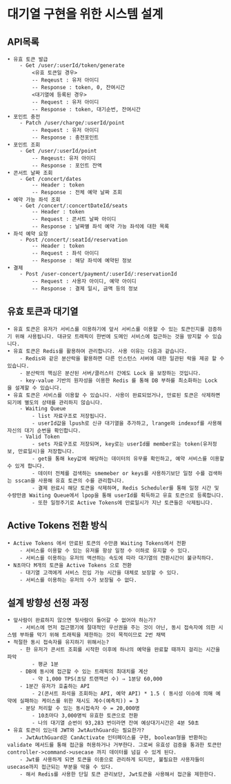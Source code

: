 # 대기열 구현을 위한 시스템 설계

## API목록
    • 유효 토큰 발급
        - Get /user/:userId/token/generate
            <유효 토큰일 경우>
            -- Reqeust : 유저 아이디
            -- Response : token, 0, 잔여시간
            <대기열에 등록된 경우>
            -- Request : 유저 아이디
            -- Response : token, 대기순번, 잔여시간
    • 포인트 충전
        - Patch /user/charge/:userId/point
            -- Request : 유저 아이디
            -- Response : 충전포인트
    • 포인트 조회
        - Get /user/:userId/point
            -- Reqeust: 유저 아이디
            -- Response : 포인트 잔액
    • 콘서트 날짜 조회
        - Get /concert/dates
            -- Header : token
            -- Response : 전체 예약 날짜 조회
    • 예약 가능 좌석 조회
        - Get /concert/:concertDateId/seats
            -- Header : token
            -- Request : 콘서트 날짜 아이디
            -- Response : 날짜별 좌석 예약 가능 좌석에 대한 목록
    • 좌석 예약 요청
        - Post /concert/:seatId/reservation
            -- Header : token
            -- Request : 좌석 아이디
            -- Response : 해당 좌석에 예약된 정보
    • 결제
        - Post /user-concert/payment/:userId/:reservationId
            -- Request : 사용자 아이디, 예약 아이디
            -- Response : 결제 일시, 금액 등의 정보

## 유효 토큰과 대기열
    • 유효 토큰은 유저가 서비스를 이용하기에 앞서 서비스를 이용할 수 있는 토큰인지를 검증하기 위해 사용됩니다. 대규모 트래픽이 한번에 도메인 서비스에 접근하는 것을 방지할 수 있습니다.
    • 유효 토큰은 Redis를 활용하여 관리합니다. 사용 이유는 다음과 같습니다.
        - Redis와 같은 분산락을 활용하면 다른 인스턴스 서버에 대한 일관된 락을 제공 할 수 있습니다.
        - 분산락의 핵심은 분산된 서버/클러스터 간에도 Lock 을 보장하는 것입니다.
        - key-value 기반의 원자성을 이용한 Redis 를 통해 DB 부하를 최소화하는 Lock 을 설계할 수 있습니다.
    • 유효 토큰은 서비스를 이용할 수 있습니다. 사용이 완료되었거나, 만료된 토큰은 삭제하면 되기에 별도의 상태를 관리하지 않습니다.
        - Waiting Queue
            - list 자료구조로 저장됩니다.
            - userId값을 lpush로 신규 대기열을 추가하고, lrange와 indexof를 사용해 자신의 대기 순번을 확인합니다.
        - Valid Token
            - sets 자료구조로 저장되며, key로는 userId를 member로는 token(유저정보, 만료일시)을 저장합니다.
            - get을 통해 key값에 해당하는 데이터의 유무를 확인하고, 예약 서비스를 이용할 수 있게 합니다.
            - 데이터 전체를 검색하는 smemeber or keys를 사용하기보단 일정 수를 검색하는 sscan을 사용해 유효 토큰의 수를 관리합니다.
            - 결제 완료시 해당 토큰을 삭제하며, Redis Scheduler를 통해 일정 시간 및 수량만큼 Waiting Queue에서 lpop을 통해 userId를 획득하고 유효 토큰으로 등록합니다.
            - 또한 일정주기로 Active Tokens에 만료일시가 지난 토큰들은 삭제됩니다.

## Active Tokens 전환 방식

    • Active Tokens 에서 만료된 토큰의 수만큼 Waiting Tokens에서 전환
        - 서비스를 이용할 수 있는 유저를 항상 일정 수 이하로 유지할 수 있다.
        - 서비스를 이용하는 유저의 액션하는 속도에 따라 대기열의 전환시간이 불규칙하다.
    • N초마다 M개의 토큰을 Active Tokens 으로 전환
        - 대기열 고객에게 서비스 진입 가능 시간을 대체로 보장할 수 있다.
        - 서비스를 이용하는 유저의 수가 보장될 수 없다.

## 설계 방향성 선정 과정

    • 앞사람이 완료하지 않으면 뒷사람이 들어갈 수 없어야 하는가?
        - 서비스에 먼저 접근했기에 절대적인 우선권을 주는 것이 아닌, 동시 접속자에 의한 시스템 부하를 막기 위해 트래픽을 제한하는 것이 목적이므로 2번 채택
    • 적절한 동시 접속자를 유지하기 위해서는?
        - 한 유저가 콘서트 조회를 시작한 이후에 하나의 예약을 완료할 때까지 걸리는 시간을 파악
            - 평균 1분
        - DB에 동시에 접근할 수 있는 트래픽의 최대치를 계산
            - 약 1,000 TPS(초당 트랜잭션 수) ⇒ 1분당 60,000
        - 1분간 유저가 호출하는 API 
            - 2(콘서트 좌석을 조회하는 API, 예약 API) * 1.5 ( 동시성 이슈에 의해 예약에 실패하는 케이스를 위한 재시도 계수(예측치)) = 3
        - 분당 처리할 수 있는 동시접속자 수 = 20,000명
            - 10초마다 3,000명씩 유효한 토큰으로 전환
            - 나의 대기열 순번이 93,283 번이라면 잔여 예상대기시간은 4분 50초
    • 유효 토큰이 있는데 JWT와 JwtAuthGuard는 필요한가?
        - JwtAuthGuard은 CanActivate 인터페이스를 구현, boolean형을 반환하는 validate 메서드를 통해 접근을 허용하거나 거부한다. 그로써 유효성 검증을 통과한 토큰만 controller->command->usecase 까지 데이터를 넘길 수 있게 된다.
        - Jwt를 사용하게 되면 토큰을 이중으로 관리하게 되지만, 불필요한 사용자들이 usecase까지 접근되는 부분을 막을 수 있다.
        - 해서 Redis를 사용한 단일 토큰 관리보단, Jwt토큰을 사용해서 접근을 제한한다.

